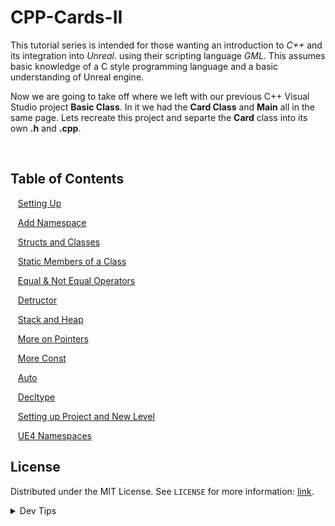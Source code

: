 # CPP-Cards-II


<!-- OVERVIEW -->
This tutorial series is intended for those wanting an introduction to *C++* and its integration into *Unreal*. using their scripting language <i>GML</i>. This assumes basic knowledge of a C style programming language and a basic understanding of Unreal engine.

Now we are going to take off where we left with our previous C++ Visual Studio project **Basic Class**.  In it we had the **Card Class** and **Main** all in the same page.  Lets recreate this project and separte the **Card** class into its own **.h** and **.cpp**.


<br>


<!-- TOC -->
## Table of Contents

<kbd></kbd> &nbsp;&nbsp; [Setting Up](setting-up/README.md#user-content-setting-up) <br>

<kbd></kbd> &nbsp;&nbsp; [Add Namespace](add-namespace/README.md#user-content-add-namespace) <br>

<kbd></kbd> &nbsp;&nbsp; [Structs and Classes](structs-classes/README.md#user-content-structs-and-classes) <br>

<kbd></kbd> &nbsp;&nbsp; [Static Members of a Class](static-member/README.md#user-content-static-members-of-a-class) <br>

<kbd></kbd> &nbsp;&nbsp; [Equal & Not Equal Operators](equal-noteq/README.md#user-content-equal--not-equal-operators) <br>


<kbd></kbd> &nbsp;&nbsp; [Detructor](destructor/README.md#user-content-destructor) <br>

<kbd></kbd> &nbsp;&nbsp; [Stack and Heap](stack-heap/README.md#user-content-stack-and-heap) <br>

<kbd></kbd> &nbsp;&nbsp; [More on Pointers](more-pointers/README.md#user-content-more-on-pointers) <br>

<kbd></kbd> &nbsp;&nbsp; [More Const](more-const/README.md#user-content-more-const) <br>

<kbd></kbd> &nbsp;&nbsp; [Auto](auto/README.md#user-content-auto) <br>

<kbd></kbd> &nbsp;&nbsp; [Decltype](decltype/README.md#user-content-decltype) <br>

<kbd></kbd> &nbsp;&nbsp; [Setting up Project and New Level](setup/README.md#user-content-setting-up-project-and-new-level) <br>

<kbd></kbd> &nbsp;&nbsp; [UE4 Namespaces](ue4-namespaces/README.md#user-content-ue4-namespaces) <br>

<!-- LICENSE -->
## License
Distributed under the MIT License. See `LICENSE` for more information: [link](LICENSE).

</p>
</details>
<details><summary>Dev Tips</summary>
make git m="add commit message"
</details>